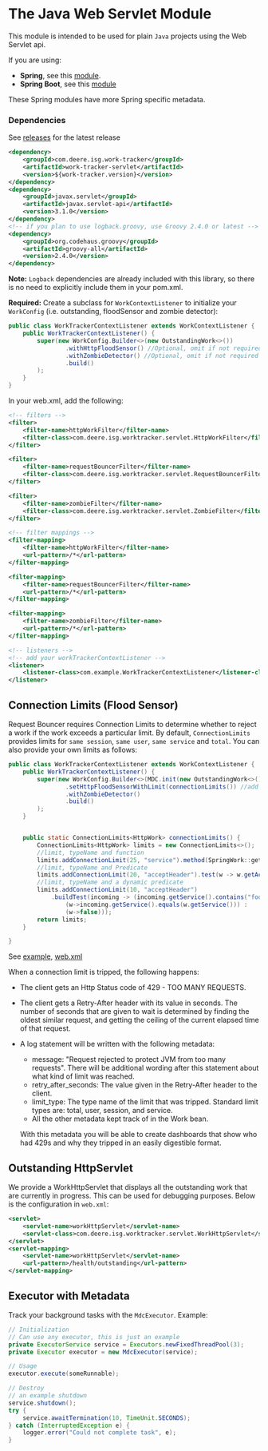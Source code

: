 # The Java Web Servlet Module
This module is intended to be used for plain `Java` projects using the Web Servlet api.

If you are using:
- **Spring**, see this [module](../work-tracker-spring).
- **Spring Boot**, see this [module](../work-tracker-spring-boot)

These Spring modules have more Spring specific metadata.

### Dependencies
See [releases](../../../releases/latest) for the latest release
```xml
<dependency>
    <groupId>com.deere.isg.work-tracker</groupId>
    <artifactId>work-tracker-servlet</artifactId>
    <version>${work-tracker.version}</version>
</dependency>
<dependency>
    <groupId>javax.servlet</groupId>
    <artifactId>javax.servlet-api</artifactId>
    <version>3.1.0</version>
</dependency>
<!-- if you plan to use logback.groovy, use Groovy 2.4.0 or latest -->
<dependency>
    <groupId>org.codehaus.groovy</groupId>
    <artifactId>groovy-all</artifactId>
    <version>2.4.0</version>
</dependency>
```
**Note:** `Logback` dependencies are already included with this library, so there is no need to explicitly include them in your pom.xml.

**Required:** Create a subclass for `WorkContextListener` to initialize your `WorkConfig` (i.e. outstanding, floodSensor and zombie detector):

```java
public class WorkTrackerContextListener extends WorkContextListener {
    public WorkTrackerContextListener() {
        super(new WorkConfig.Builder<>(new OutstandingWork<>())
                .withHttpFloodSensor() //Optional, omit if not required
                .withZombieDetector() //Optional, omit if not required
                .build()
        );
    }
}
```

In your web.xml, add the following:
```xml
<!-- filters -->
<filter>
    <filter-name>httpWorkFilter</filter-name>
    <filter-class>com.deere.isg.worktracker.servlet.HttpWorkFilter</filter-class>
</filter>

<filter>
    <filter-name>requestBouncerFilter</filter-name>
    <filter-class>com.deere.isg.worktracker.servlet.RequestBouncerFilter</filter-class>
</filter>

<filter>
    <filter-name>zombieFilter</filter-name>
    <filter-class>com.deere.isg.worktracker.servlet.ZombieFilter</filter-class>
</filter>

<!-- filter mappings -->
<filter-mapping>
    <filter-name>httpWorkFilter</filter-name>
    <url-pattern>/*</url-pattern>
</filter-mapping>

<filter-mapping>
    <filter-name>requestBouncerFilter</filter-name>
    <url-pattern>/*</url-pattern>
</filter-mapping>

<filter-mapping>
    <filter-name>zombieFilter</filter-name>
    <url-pattern>/*</url-pattern>
</filter-mapping>

<!-- listeners -->
<!-- add your workTrackerContextListener -->
<listener>
    <listener-class>com.example.WorkTrackerContextListener</listener-class>
</listener>
```

## Connection Limits (Flood Sensor)
Request Bouncer requires Connection Limits to determine whether to reject a work if the work exceeds a particular limit. 
By default, `ConnectionLimits` provides limits for `same session`, `same user`, `same service` and `total`. 
You can also provide your own limits as follows:

```java
public class WorkTrackerContextListener extends WorkContextListener {
    public WorkTrackerContextListener() {
        super(new WorkConfig.Builder<>(MDC.init(new OutstandingWork<>()))
                .setHttpFloodSensorWithLimit(connectionLimits()) //add the connectionLimits here
                .withZombieDetector()
                .build()
        );
    }


    public static ConnectionLimits<HttpWork> connectionLimits() {
        ConnectionLimits<HttpWork> limits = new ConnectionLimits<>();
        //limit, typeName and function
        limits.addConnectionLimit(25, "service").method(SpringWork::getService);
        //limit, typeName and Predicate
        limits.addConnectionLimit(20, "acceptHeader").test(w -> w.getAcceptHeader().contains("xml"));
        //limit, typeName and a dynamic predicate
        limits.addConnectionLimit(10, "acceptHeader")
            .buildTest(incoming -> (incoming.getService().contains("foo") ? 
                (w->incoming.getService().equals(w.getService())) : 
                (w->false)));
        return limits;
    }

}
```

See [example](./../work-tracker-examples/java-example), [web.xml](./../work-tracker-examples/java-example/src/main/webapp/WEB-INF/web.xml)

When a connection limit is tripped, the following happens:
* The client gets an Http Status code of 429 - TOO MANY REQUESTS.
* The client gets a Retry-After header with its value in seconds.  The number of seconds that are given to wait is determined by finding the oldest similar request, 
  and getting the ceiling of the current elapsed time of that request.
* A log statement will be written with the following metadata:
  * message: "Request rejected to protect JVM from too many requests".  There will be additional wording after this statement about what kind of limit was reached.
  * retry_after_seconds: The value given in the Retry-After header to the client.
  * limit_type: The type name of the limit that was tripped.  Standard limit types are: total, user, session, and service.
  * All the other metadata kept track of in the Work bean.
  
  With this metadata you will be able to create dashboards that show who had 429s and why they tripped in an easily digestible format.

## Outstanding HttpServlet
We provide a WorkHttpServlet that displays all the outstanding work that are currently in progress. This can be used for debugging purposes. Below is the configuration in `web.xml`:
```xml
<servlet>
    <servlet-name>workHttpServlet</servlet-name>
    <servlet-class>com.deere.isg.worktracker.servlet.WorkHttpServlet</servlet-class>
</servlet>
<servlet-mapping>
    <servlet-name>workHttpServlet</servlet-name>
    <url-pattern>/health/outstanding</url-pattern>
</servlet-mapping>
```

## Executor with Metadata
Track your background tasks with the `MdcExecutor`. Example:

```java
// Initialization
// Can use any executor, this is just an example
private ExecutorService service = Executors.newFixedThreadPool(3);
private Executor executor = new MdcExecutor(service);

// Usage
executor.execute(someRunnable);

// Destroy
// an example shutdown
service.shutdown();
try {
    service.awaitTermination(10, TimeUnit.SECONDS);
} catch (InterruptedException e) {
    logger.error("Could not complete task", e);
}
```
